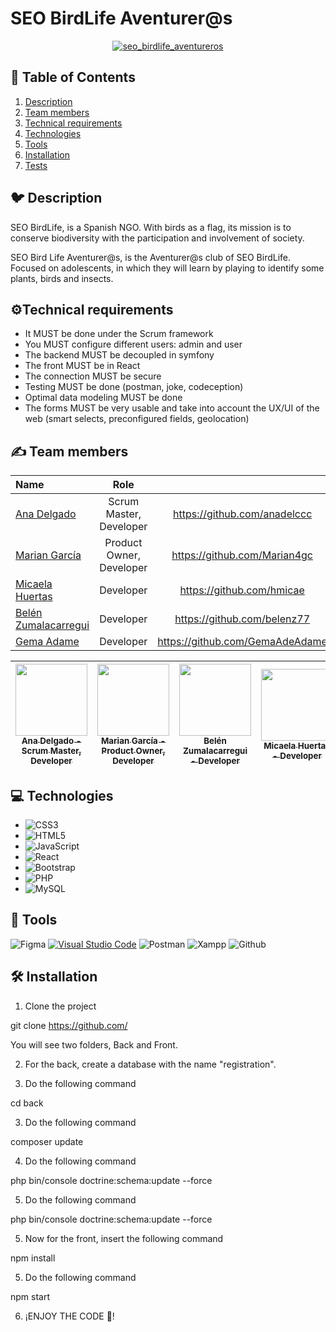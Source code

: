 # SEO BirdLife Aventurer@s

<p align="center">
  <a href="https://i.postimg.cc/br3VkSkV/logo-hub.png"><img src="https://i.postimg.cc/br3VkSkV/logo-hub.png" alt="seo_birdlife_aventureros";></a>
</p>

## 📝 Table of Contents

1. [Description](#description) 
2. [Team members](#team-members) 
3. [Technical requirements](#technical-requirements)
4. [Technologies](#technologies)
5. [Tools](#tools)
6. [Installation](#installation)
7. [Tests](#tests)

## 🐦 Description <a name = "description"></a>

<p>SEO BirdLife, is a Spanish NGO. With birds as a flag, its mission is to conserve biodiversity with the participation and involvement of society.

SEO Bird Life Aventurer@s, is the Aventurer@s club of SEO BirdLife. Focused on adolescents, in which they will learn by playing to identify some plants, birds and insects.<P>

## ⚙️Technical requirements

- It MUST be done under the Scrum framework
- You MUST configure different users: admin and user
- The backend MUST be decoupled in symfony
- The front MUST be in React
- The connection MUST be secure
- Testing MUST be done (postman, joke, codeception)
- Optimal data modeling MUST be done
- The forms MUST be very usable and take into account the UX/UI of the web (smart selects, preconfigured fields, geolocation)

## ✍️ Team members <a name = "team-members"></a>

| Name | Role | |
| :--- | :---: | :---: |
| [Ana Delgado](https://github.com/anadelccc) | Scrum Master, Developer | https://github.com/anadelccc |
| [Marian García](https://github.com/Marian4gc) | Product Owner, Developer | https://github.com/Marian4gc |
| [Micaela Huertas](https://github.com/hmicae) | Developer | https://github.com/hmicae |
| [Belén Zumalacarregui](https://github.com/belenz77) | Developer | https://github.com/belenz77 |
| [Gema Adame](https://github.com/GemaAdeAdame) | Developer | https://github.com/GemaAdeAdame |

[<img src="https://avatars.githubusercontent.com/u/116807861?v=4" width=115><br><sub>Ana Delgado - Scrum Master, Developer </sub>](https://github.com/anadelccc)| [<img src="https://avatars.githubusercontent.com/u/117035764?v=4" width=115><br><sub>Marian García - Product Owner, Developer</sub>](https://github.com/Marian4gc)|[<img src="https://avatars.githubusercontent.com/u/85337087?v=4" width=115><br><sub>Belén Zumalacarregui - Developer</sub>](https://github.com/belenz77) |[<img src="https://avatars.githubusercontent.com/u/117035764?v=4" width=115><br><sub>Micaela Huertas - Developer</sub>](https://github.com/hmicae) | [<img src="https://avatars.githubusercontent.com/u/101136933?v=4" width=115><br><sub>Gema Adame - Developer</sub>](https://github.com/GemaAdeAdame)|
| :---: | :---: | :---: |  :---: |  :---: |

## :computer: Technologies <a name = "technologies"></a>

- ![CSS3](https://img.shields.io/badge/css3-%231572B6.svg?style=for-the-badge&logo=css3&logoColor=white) 
- ![HTML5](https://img.shields.io/badge/html5-%23E34F26.svg?style=for-the-badge&logo=html5&logoColor=white)  
- ![JavaScript](https://img.shields.io/badge/javascript-%23323330.svg?style=for-the-badge&logo=javascript&logoColor=%23F7DF1E) 
- ![React](https://img.shields.io/badge/react-%2320232a.svg?style=for-the-badge&logo=react&logoColor=%2361DAFB) 
- ![Bootstrap](https://img.shields.io/badge/bootstrap-%23563D7C.svg?style=for-the-badge&logo=bootstrap&logoColor=white) 
- ![PHP](https://img.shields.io/badge/php-%23777BB4.svg?style=for-the-badge&logo=php&logoColor=white) 
- ![MySQL](https://img.shields.io/badge/mysql-%2300f.svg?style=for-the-badge&logo=mysql&logoColor=white) 

## :hammer: Tools

![Figma](https://img.shields.io/badge/figma-%23F24E1E.svg?style=for-the-badge&logo=figma&logoColor=white) [![Visual Studio Code](https://img.shields.io/badge/VSC-%231572B6.svg?style=for-the-badge&logo=visual-studio-code&logoColor=white)](https://code.visualstudio.com/) ![Postman](https://img.shields.io/badge/Postman-FF6C37?style=for-the-badge&logo=postman&logoColor=white) ![Xampp](https://img.shields.io/badge/Xampp-F37623?style=for-the-badge&logo=xampp&logoColor=white) ![Github](https://img.shields.io/badge/GitHub-100000?style=for-the-badge&logo=github&logoColor=white) 

## 🛠️ Installation

1. Clone the project

git clone https://github.com/

You will see two folders, Back and Front.

2. For the back, create a database with the name "registration".

3. Do the following command

cd back

3. Do the following command

 composer update
 
 4. Do the following command

 php bin/console doctrine:schema:update --force
 
 5. Do the following command 

 php bin/console doctrine:schema:update --force
 
 5. Now for the front, insert the following command 

 npm install
 
5. Do the following command

 npm start
 
6. ¡ENJOY THE CODE 💚!
